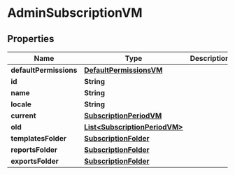 

# AdminSubscriptionVM


## Properties

Name | Type | Description | Notes
------------ | ------------- | ------------- | -------------
**defaultPermissions** | [**DefaultPermissionsVM**](DefaultPermissionsVM.md) |  |  [optional]
**id** | **String** |  |  [optional]
**name** | **String** |  |  [optional]
**locale** | **String** |  |  [optional]
**current** | [**SubscriptionPeriodVM**](SubscriptionPeriodVM.md) |  |  [optional]
**old** | [**List&lt;SubscriptionPeriodVM&gt;**](SubscriptionPeriodVM.md) |  |  [optional]
**templatesFolder** | [**SubscriptionFolder**](SubscriptionFolder.md) |  |  [optional]
**reportsFolder** | [**SubscriptionFolder**](SubscriptionFolder.md) |  |  [optional]
**exportsFolder** | [**SubscriptionFolder**](SubscriptionFolder.md) |  |  [optional]



